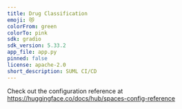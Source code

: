 ```yaml
---
title: Drug Classification
emoji: 😻
colorFrom: green
colorTo: pink
sdk: gradio
sdk_version: 5.33.2
app_file: app.py
pinned: false
license: apache-2.0
short_description: SUML CI/CD
---
```


Check out the configuration reference at https://huggingface.co/docs/hub/spaces-config-reference
